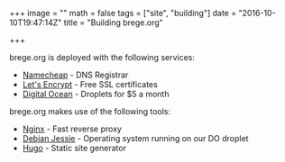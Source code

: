 +++
image = ""
math = false
tags = ["site", "building"]
date = "2016-10-10T19:47:14Z"
title = "Building brege.org"

+++

brege.org is deployed with the following services:

- [Namecheap](https://www.namecheap.com/) - DNS Registrar
- [Let's Encrypt](https://letsencrypt.org) - Free SSL certificates
- [Digital Ocean](https://www.digitalocean.com) - Droplets for $5 a month

brege.org makes use of the following tools:

- [Nginx](https://nginx.org) - Fast reverse proxy 
- [Debian Jessie](https://debian.org) - Operating system running on our DO droplet
- [Hugo](https://gohugo.io) - Static site generator




